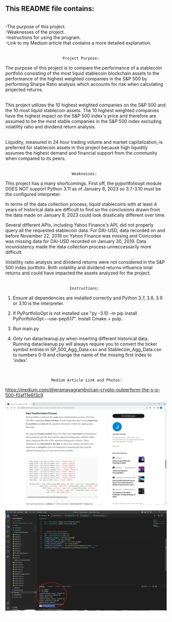 <br>

## This README file contains:
<br>
-The purpose of this project.<br> 
-Weaknesses of the project.<br> 
-Instructions for using the program.<br>
-Link to my Medium article that contains a more detailed explanation.<br><br> 


                             Project Purpose:

The purpose of this project is to compare the performance of a stablecoin portfolio consisting of the most liquid 
stablecoin blockchain assets to the performance of the highest weighted companies in the S&P 500 by performing 
Sharpe Ratio analysis which accounts for risk when calculating projected returns. <br><br>


This project utilizes the 10 highest weighted companies on the S&P 500 and the 10 most liquid stablecoin assets. The 10 
highest weighted companies have the highest impact on the S&P 500 index's price and therefore are assumed to be the 
most stable companies in the S&P 500 index excluding volatility ratio and dividend return analysis. <br><br>

Liquidity, measured in 24 hour trading volume and market capitalization, is preferred for stablecoin assets in this 
project because high liquidity assumes the highest demand and financial support from the community when compared to 
its peers.  <br><br>

                                 Weaknesses:

This project has a many shortcomings. First off, the pyportfolioopt module DOES NOT support Python 3.11 as of January 8, 2023 
so 3.7-3.10 must be the configured interpreter. 

In terms of the data collection process, liquid stablecoins with at least 
4 years of historical data are difficult to find so the conclusions drawn from the data made on January 8, 2023 could look 
drastically different over time. 

Several different APIs, including Yahoo Finance's API, did not properly query all the requested stablecoin data. 
For DAI-USD, data recorded on and before November 22, 2019 on Yahoo Finance was missing and Coincodex was missing data for 
DAI-USD recorded on January 30, 2019. Data inconsistency made the data collection process unneccessarily more difficult.

Volatility ratio analysis and dividend returns were not considered in the S&P 500 index portfolio. 
Both volatility and dividend returns influence total returns and could have impacted the assets analyzed for the project. 
 <br><br>

                                Instructions:

1. Ensure all dependencies are installed correctly and Python 3.7, 3.8, 3.9 or 3.10 is the interpreter.

2. If PyPortfolioOpt is not installed use "py -3.10 -m pip install PyPortfolioOpt --use-pep517". Install Cmake + pulp.

3. Run main.py

4. Only run datacleanup.py when inserting different historical data. Running datacleanup.py will always require you to
    convert the ticker symbol entries in SP_500_Agg_Data.csv and Stablecoin_Agg_Data.csv to numbers 0-9 
    and change the name of the missing first index to 'index'.

<br>

                        Medium Article Link and Photos:      
https://medium.com/@jeramayagramby/can-crypto-outperform-the-s-p-500-f0af11e6f3c9


![article](photos/article.png)
![code](photos/results.png)